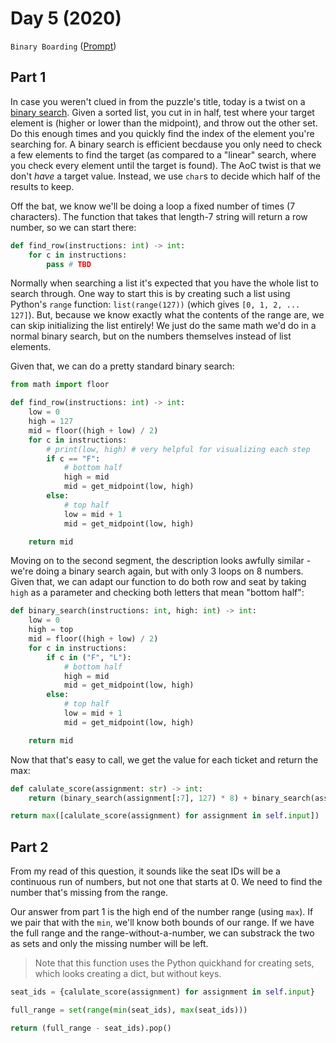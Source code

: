 # Day 5 (2020)

`Binary Boarding` ([Prompt](https://adventofcode.com/2020/day/5))

## Part 1

In case you weren't clued in from the puzzle's title, today is a twist on a [binary search](https://en.wikipedia.org/wiki/Binary_search_algorithm). Given a sorted list, you cut in in half, test where your target element is (higher or lower than the midpoint), and throw out the other set. Do this enough times and you quickly find the index of the element you're searching for. A binary search is efficient becdause you only need to check a few elements to find the target (as compared to a "linear" search, where you check every element until the target is found). The AoC twist is that we don't _have_ a target value. Instead, we use `char`s to decide which half of the results to keep.

Off the bat, we know we'll be doing a loop a fixed number of times (7 characters). The function that takes that length-7 string will return a row number, so we can start there:

```py
def find_row(instructions: int) -> int:
    for c in instructions:
        pass # TBD
```

Normally when searching a list it's expected that you have the whole list to search through. One way to start this is by creating such a list using Python's `range` function: `list(range(127))` (which gives `[0, 1, 2, ... 127]`). But, because we know exactly what the contents of the range are, we can skip initializing the list entirely! We just do the same math we'd do in a normal binary search, but on the numbers themselves instead of list elements.

Given that, we can do a pretty standard binary search:

```py
from math import floor

def find_row(instructions: int) -> int:
    low = 0
    high = 127
    mid = floor((high + low) / 2)
    for c in instructions:
        # print(low, high) # very helpful for visualizing each step
        if c == "F":
            # bottom half
            high = mid
            mid = get_midpoint(low, high)
        else:
            # top half
            low = mid + 1
            mid = get_midpoint(low, high)

    return mid
```

Moving on to the second segment, the description looks awfully similar - we're doing a binary search again, but with only 3 loops on 8 numbers. Given that, we can adapt our function to do both row and seat by taking `high` as a parameter and checking both letters that mean "bottom half":

```py
def binary_search(instructions: int, high: int) -> int:
    low = 0
    high = top
    mid = floor((high + low) / 2)
    for c in instructions:
        if c in ("F", "L"):
            # bottom half
            high = mid
            mid = get_midpoint(low, high)
        else:
            # top half
            low = mid + 1
            mid = get_midpoint(low, high)

    return mid
```

Now that that's easy to call, we get the value for each ticket and return the max:

```py
def calulate_score(assignment: str) -> int:
    return (binary_search(assignment[:7], 127) * 8) + binary_search(assignment[7:], 7)

return max([calulate_score(assignment) for assignment in self.input])
```

## Part 2

From my read of this question, it sounds like the seat IDs will be a continuous run of numbers, but not one that starts at 0. We need to find the number that's missing from the range.

Our answer from part 1 is the high end of the number range (using `max`). If we pair that with the `min`, we'll know both bounds of our range. If we have the full range and the range-without-a-number, we can substrack the two as sets and only the missing number will be left.

> Note that this function uses the Python quickhand for creating sets, which looks creating a dict, but without keys.

```py
seat_ids = {calulate_score(assignment) for assignment in self.input}

full_range = set(range(min(seat_ids), max(seat_ids)))

return (full_range - seat_ids).pop()
```
